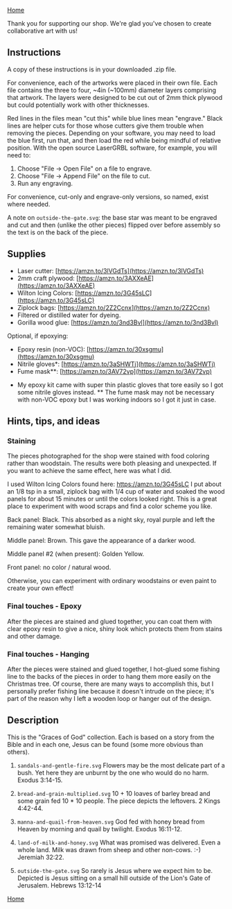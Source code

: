 [Home]

Thank you for supporting our shop. We're glad you've chosen to create
collaborative art with us!

## Instructions

A copy of these instructions is in your downloaded .zip file.

For convenience, each of the artworks were placed in their own file. Each file
contains the three to four, ~4in (~100mm) diameter layers comprising that artwork.
The layers were designed to be cut out of 2mm thick plywood but could potentially
work with other thicknesses.

Red lines in the files mean "cut this" while blue lines mean "engrave." Black lines
are helper cuts for those whose cutters give them trouble when removing the pieces.
Depending on your software, you may need to load the blue first, run that, and then
load the red while being mindful of relative position. With the open source LaserGRBL
software, for example, you will need to:

1. Choose "File -> Open File" on a file to engrave.
2. Choose "File -> Append File" on the file to cut.
3. Run any engraving. 

For convenience, cut-only and engrave-only versions, so named, exist where needed.

A note on `outside-the-gate.svg`: the base star was meant to be engraved and cut
and then (unlike the other pieces) flipped over before assembly so the text is on the
back of the piece.

## Supplies

- Laser cutter: [https://amzn.to/3lVGdTs](https://amzn.to/3lVGdTs)
- 2mm craft plywood: [https://amzn.to/3AXXeAE](https://amzn.to/3AXXeAE)
- Wilton Icing Colors: [https://amzn.to/3G45sLC](https://amzn.to/3G45sLC)
- Ziplock bags: [https://amzn.to/2Z2Ccnx](https://amzn.to/2Z2Ccnx)
- Filtered or distilled water for dyeing.
- Gorilla wood glue: [https://amzn.to/3nd3Bvl](https://amzn.to/3nd3Bvl)

Optional, if epoxying:

- Epoxy resin (non-VOC): [https://amzn.to/30xsgmu](https://amzn.to/30xsgmu)
- Nitrile gloves*: [https://amzn.to/3aSHWTj](https://amzn.to/3aSHWTj)
- Fume mask**: [https://amzn.to/3AV72vp](https://amzn.to/3AV72vp)

* My epoxy kit came with super thin plastic gloves that tore easily so I got some nitrile gloves instead.
** The fume mask may not be necessary with non-VOC epoxy but I was working indoors so I got it just in case.

## Hints, tips, and ideas

### Staining

The pieces photographed for the shop were stained with food coloring rather than
woodstain. The results were both pleasing and unexpected. If you want to achieve the same
effect, here was what I did.

I used Wilton Icing Colors found here: https://amzn.to/3G45sLC
I put about an 1/8 tsp in a small, ziplock bag with 1/4 cup of water and soaked the wood
panels for about 15 minutes or until the colors looked right. This is a great
place to experiment with wood scraps and find a color scheme you like.

Back panel: Black. This absorbed as a night sky, royal purple and left the remaining water somewhat bluish.

Middle panel: Brown. This gave the appearance of a darker wood.

Middle panel #2 (when present): Golden Yellow.

Front panel: no color / natural wood.

Otherwise, you can experiment with ordinary woodstains or even paint to create
your own effect!

### Final touches - Epoxy

After the pieces are stained and glued together, you can coat them with clear epoxy resin
to give a nice, shiny look which protects them from stains and other damage.

### Final touches - Hanging

After the pieces were stained and glued together, I hot-glued some fishing line to the
backs of the pieces in order to hang them more easily on the Christmas tree. Of course,
there are many ways to accomplish this, but I personally prefer fishing line
because it doesn't intrude on the piece; it's part of the reason why I left a wooden
loop or hanger out of the design.


## Description

This is the "Graces of God" collection. Each is based on a story from the Bible
and in each one, Jesus can be found (some more obvious than others).

1. `sandals-and-gentle-fire.svg`
Flowers may be the most delicate part of a bush. Yet here they are unburnt by
the one who would do no harm. Exodus 3:14-15.

2. `bread-and-grain-multiplied.svg`
10 + 10 loaves of barley bread and some grain fed 10 * 10 people. The piece
depicts the leftovers. 2 Kings 4:42-44.

3. `manna-and-quail-from-heaven.svg`
God fed with honey bread from Heaven by morning and quail by twilight. Exodus 16:11-12.


4. `land-of-milk-and-honey.svg`
What was promised was delivered. Even a whole land. Milk was drawn from
sheep and other non-cows. :-) Jeremiah 32:22.

5. `outside-the-gate.svg`
So rarely is Jesus where we expect him to be. Depicted is Jesus sitting on a
small hill outside of the Lion's Gate of Jerusalem. Hebrews 13:12-14

[Home]

[LaserGRBL]: https://github.com/arkypita/LaserGRBL
[Home]: https://cdibbs.github.io/keyholevisions
